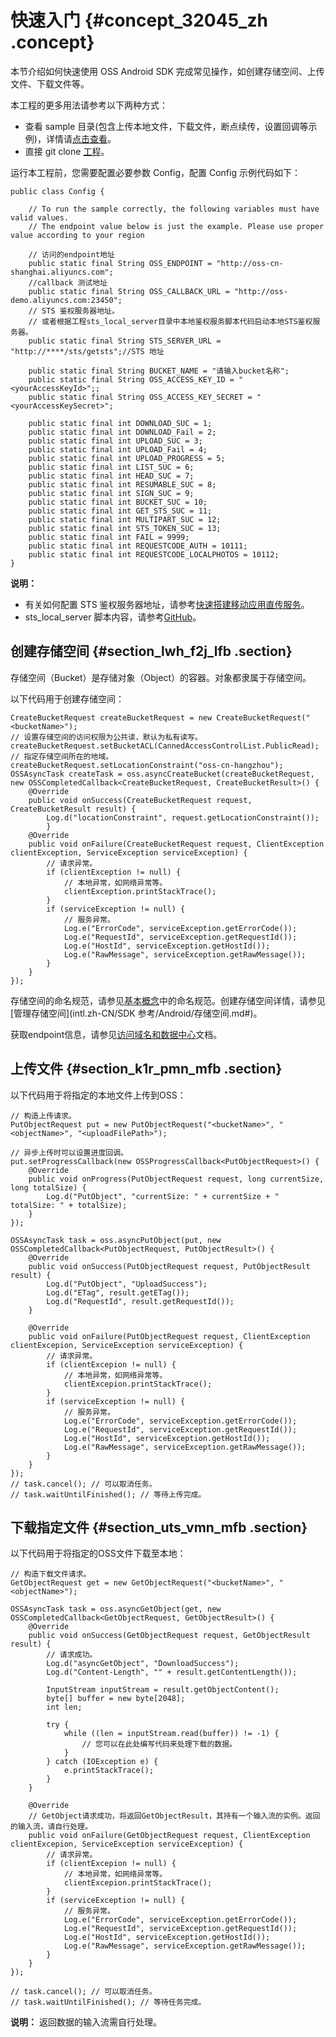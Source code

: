 # 快速入门 {#concept_32045_zh .concept}

本节介绍如何快速使用 OSS Android SDK 完成常见操作，如创建存储空间、上传文件、下载文件等。

本工程的更多用法请参考以下两种方式：

-   查看 sample 目录\(包含上传本地文件，下载文件，断点续传，设置回调等示例\)，详情请[点击查看](https://github.com/aliyun/aliyun-oss-android-sdk/tree/master/app)。
-   直接 git clone [工程](https://github.com/aliyun/aliyun-oss-android-sdk.git)。

运行本工程前，您需要配置必要参数 Config，配置 Config 示例代码如下：

```
public class Config {

    // To run the sample correctly, the following variables must have valid values.
    // The endpoint value below is just the example. Please use proper value according to your region

    // 访问的endpoint地址
    public static final String OSS_ENDPOINT = "http://oss-cn-shanghai.aliyuncs.com";
    //callback 测试地址
    public static final String OSS_CALLBACK_URL = "http://oss-demo.aliyuncs.com:23450";
    // STS 鉴权服务器地址。
    // 或者根据工程sts_local_server目录中本地鉴权服务脚本代码启动本地STS鉴权服务器。
    public static final String STS_SERVER_URL = "http://****/sts/getsts";//STS 地址

    public static final String BUCKET_NAME = "请输入bucket名称";
    public static final String OSS_ACCESS_KEY_ID = "<yourAccessKeyId>";;
    public static final String OSS_ACCESS_KEY_SECRET = "<yourAccessKeySecret>";

    public static final int DOWNLOAD_SUC = 1;
    public static final int DOWNLOAD_Fail = 2;
    public static final int UPLOAD_SUC = 3;
    public static final int UPLOAD_Fail = 4;
    public static final int UPLOAD_PROGRESS = 5;
    public static final int LIST_SUC = 6;
    public static final int HEAD_SUC = 7;
    public static final int RESUMABLE_SUC = 8;
    public static final int SIGN_SUC = 9;
    public static final int BUCKET_SUC = 10;
    public static final int GET_STS_SUC = 11;
    public static final int MULTIPART_SUC = 12;
    public static final int STS_TOKEN_SUC = 13;
    public static final int FAIL = 9999;
    public static final int REQUESTCODE_AUTH = 10111;
    public static final int REQUESTCODE_LOCALPHOTOS = 10112;
}
```

**说明：** 

-   有关如何配置 STS 鉴权服务器地址，请参考[快速搭建移动应用直传服务](../../../../../intl.zh-CN/最佳实践/移动应用端直传实践/快速搭建移动应用直传服务.md#)。
-   sts\_local\_server 脚本内容，请参考[GitHub](https://github.com/aliyun/aliyun-oss-android-sdk/blob/master/app/sts_local_server/python)。

## 创建存储空间 {#section_lwh_f2j_lfb .section}

存储空间（Bucket）是存储对象（Object）的容器。对象都隶属于存储空间。

以下代码用于创建存储空间：

```
CreateBucketRequest createBucketRequest = new CreateBucketRequest("<bucketName>");
// 设置存储空间的访问权限为公共读，默认为私有读写。
createBucketRequest.setBucketACL(CannedAccessControlList.PublicRead); 
// 指定存储空间所在的地域。
createBucketRequest.setLocationConstraint("oss-cn-hangzhou");
OSSAsyncTask createTask = oss.asyncCreateBucket(createBucketRequest, new OSSCompletedCallback<CreateBucketRequest, CreateBucketResult>() {
    @Override
    public void onSuccess(CreateBucketRequest request, CreateBucketResult result) {
        Log.d("locationConstraint", request.getLocationConstraint());
        }
    @Override
    public void onFailure(CreateBucketRequest request, ClientException clientException, ServiceException serviceException) {
        // 请求异常。
        if (clientException != null) {
            // 本地异常，如网络异常等。
            clientException.printStackTrace();
        }
        if (serviceException != null) {
            // 服务异常。
            Log.e("ErrorCode", serviceException.getErrorCode());
            Log.e("RequestId", serviceException.getRequestId());
            Log.e("HostId", serviceException.getHostId());
            Log.e("RawMessage", serviceException.getRawMessage());
        }
    }
});
```

存储空间的命名规范，请参见[基本概念](../../../../../intl.zh-CN/开发指南/基本概念介绍.md#)中的命名规范。创建存储空间详情，请参见[管理存储空间](intl.zh-CN/SDK 参考/Android/存储空间.md#)。

获取endpoint信息，请参见[访问域名和数据中心](../../../../../intl.zh-CN/开发指南/访问域名（Endpoint）/访问域名和数据中心.md#)文档。

## 上传文件 {#section_k1r_pmn_mfb .section}

以下代码用于将指定的本地文件上传到OSS：

```
// 构造上传请求。
PutObjectRequest put = new PutObjectRequest("<bucketName>", "<objectName>", "<uploadFilePath>");

// 异步上传时可以设置进度回调。
put.setProgressCallback(new OSSProgressCallback<PutObjectRequest>() {
    @Override
    public void onProgress(PutObjectRequest request, long currentSize, long totalSize) {
        Log.d("PutObject", "currentSize: " + currentSize + " totalSize: " + totalSize);
    }
});

OSSAsyncTask task = oss.asyncPutObject(put, new OSSCompletedCallback<PutObjectRequest, PutObjectResult>() {
    @Override
    public void onSuccess(PutObjectRequest request, PutObjectResult result) {
        Log.d("PutObject", "UploadSuccess");
        Log.d("ETag", result.getETag());
        Log.d("RequestId", result.getRequestId());
    }

    @Override
    public void onFailure(PutObjectRequest request, ClientException clientExcepion, ServiceException serviceException) {
        // 请求异常。
        if (clientExcepion != null) {
            // 本地异常，如网络异常等。
            clientExcepion.printStackTrace();
        }
        if (serviceException != null) {
            // 服务异常。
            Log.e("ErrorCode", serviceException.getErrorCode());
            Log.e("RequestId", serviceException.getRequestId());
            Log.e("HostId", serviceException.getHostId());
            Log.e("RawMessage", serviceException.getRawMessage());
        }
    }
});
// task.cancel(); // 可以取消任务。
// task.waitUntilFinished(); // 等待上传完成。
```

## 下载指定文件 {#section_uts_vmn_mfb .section}

以下代码用于将指定的OSS文件下载至本地：

```
// 构造下载文件请求。
GetObjectRequest get = new GetObjectRequest("<bucketName>", "<objectName>");

OSSAsyncTask task = oss.asyncGetObject(get, new OSSCompletedCallback<GetObjectRequest, GetObjectResult>() {
    @Override
    public void onSuccess(GetObjectRequest request, GetObjectResult result) {
        // 请求成功。
        Log.d("asyncGetObject", "DownloadSuccess");
        Log.d("Content-Length", "" + result.getContentLength());

        InputStream inputStream = result.getObjectContent();
        byte[] buffer = new byte[2048];
        int len;

        try {
            while ((len = inputStream.read(buffer)) != -1) {
                // 您可以在此处编写代码来处理下载的数据。
            }
        } catch (IOException e) {
            e.printStackTrace();
        }
    }

    @Override
	// GetObject请求成功，将返回GetObjectResult，其持有一个输入流的实例。返回的输入流，请自行处理。
    public void onFailure(GetObjectRequest request, ClientException clientExcepion, ServiceException serviceException) {
        // 请求异常。
        if (clientExcepion != null) {
            // 本地异常，如网络异常等。
            clientExcepion.printStackTrace();
        }
        if (serviceException != null) {
            // 服务异常。
            Log.e("ErrorCode", serviceException.getErrorCode());
            Log.e("RequestId", serviceException.getRequestId());
            Log.e("HostId", serviceException.getHostId());
            Log.e("RawMessage", serviceException.getRawMessage());
        }
    }
});

// task.cancel(); // 可以取消任务。
// task.waitUntilFinished(); // 等待任务完成。
```

**说明：** 返回数据的输入流需自行处理。

